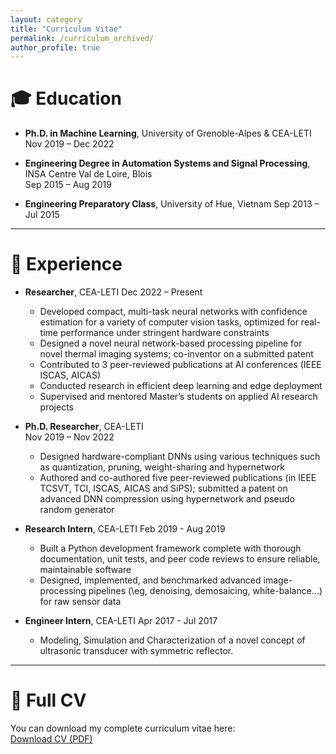 ```yaml
---
layout: category
title: "Curriculum Vitae"
permalink: /curriculum_archived/
author_profile: true
---
```


# 🎓 Education

- **Ph.D. in Machine Learning**, University of Grenoble-Alpes & CEA-LETI  
  Nov 2019 – Dec 2022  

- **Engineering Degree in Automation Systems and Signal Processing**, INSA Centre Val de Loire, Blois  
  Sep 2015 – Aug 2019  

- **Engineering Preparatory Class**, University of Hue, Vietnam 
  Sep 2013 – Jul 2015  

---

# 💼 Experience

- **Researcher**, CEA-LETI 
  Dec 2022 – Present  
  - Developed compact, multi-task neural networks with confidence estimation for a variety of computer vision tasks, optimized for real-time performance under stringent hardware constraints
  - Designed a novel neural network-based processing pipeline for novel thermal imaging systems; co-inventor on a submitted patent
  - Contributed to 3 peer-reviewed publications at AI conferences (IEEE ISCAS, AICAS)
  - Conducted research in efficient deep learning and edge deployment
  - Supervised and mentored Master’s students on applied AI research projects

- **Ph.D. Researcher**, CEA-LETI  
  Nov 2019 – Nov 2022  
  - Designed hardware-compliant DNNs using various techniques such as quantization, pruning, weight-sharing and hypernetwork 
  - Authored and co-authored five peer-reviewed publications (in IEEE TCSVT, TCI, ISCAS, AICAS and SiPS); submitted a patent on advanced DNN compression using hypernetwork and pseudo random generator

- **Research Intern**, CEA-LETI
  Feb 2019 - Aug 2019  
  - Built a Python development framework complete with thorough documentation, unit tests, and peer code reviews to ensure reliable, maintainable software
  - Designed, implemented, and benchmarked advanced image-processing pipelines (\eg, denoising, demosaicing, white-balance...) for raw sensor data

- **Engineer Intern**, CEA-LETI
  Apr 2017 - Jul 2017  
  - Modeling, Simulation and Characterization of a novel concept of ultrasonic transducer with symmetric reflector.
  
---

# 📄 Full CV

You can download my complete curriculum vitae here:  
[Download CV (PDF)](/assets/files/CV_Thien_NGUYEN.pdf)  
